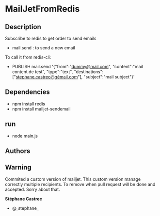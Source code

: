 MailJetFromRedis
=========
## Description
Subscribe to redis to get order to send emails
* mail.send : to send a new email

To call it from redis-cli: 
* PUBLISH mail.send '{"from":"dummy@mail.com", "content":"mail content de test", "type":"text", "destinations":["stephane.castrec@gémail.com"], "subject":"mail subject"}'

## Dependencies
* npm install redis
* npm install mailjet-sendemail

## run
* node main.js

## Authors

## Warning
Commited a custom version of mailjet. 
This custom version manage correctly multiple recipients. 
To remove when pull request will be done and accepted.
Sorry about that.

**Stéphane Castrec**
+ @\_stephane_
